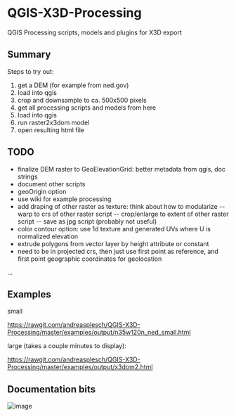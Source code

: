 # QGIS-X3D-Processing
QGIS Processing scripts, models and plugins for X3D export

## Summary
Steps to try out:
1. get a DEM (for example from ned.gov)
2. load into qgis
3. crop and downsample to ca. 500x500 pixels
4. get all processing scripts and models from here
5. load into qgis
6. run raster2x3dom model
7. open resulting html file

## TODO

 - finalize DEM raster to GeoElevationGrid: better metadata from qgis, doc strings
 - document other scripts
 - geoOrigin option
 - use wiki for example processing
 - add draping of other raster as texture: think about how to modularize
 -- warp to crs of other raster script
 -- crop/enlarge to extent of other raster script
 -- save as jpg script (probably not useful)
 - color contour option: use 1d texture and generated UVs where U is normalized elevation
 - extrude polygons from vector layer by height attribute or constant
 - need to be in projected crs, then just use first point as reference, and first point geographic coordinates for geolocation
 
 ...

## Examples

small

https://rawgit.com/andreasplesch/QGIS-X3D-Processing/master/examples/output/n35w120n_ned_small.html

large (takes a couple minutes to display):

https://rawgit.com/andreasplesch/QGIS-X3D-Processing/master/examples/output/x3dom2.html

## Documentation bits

![image](https://cloud.githubusercontent.com/assets/6171115/24065920/feda64fc-0b44-11e7-9f4b-8bbc30e31c88.png)

